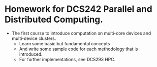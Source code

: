 # Homework for DCS242 Parallel and Distributed Computing.

* The first course to introduce computation on multi-core devices and multi-device clusters.
  * Learn some basic but fundamental concepts
  * And write some sample code for each methodology that is introduced.
  * For further implementations, see DCS293 HPC.